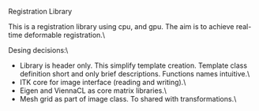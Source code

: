 Registration Library

This is a registration library using cpu, and gpu.
The aim is to achieve real-time deformable registration.\

Desing decisions:\

* Library is header only. This simplify template creation. Template class definition short and only brief descriptions. Functions names intuitive.\
* ITK core for image interface (reading and writing).\
* Eigen and ViennaCL as core matrix libraries.\
* Mesh grid as part of image class. To shared with transformations.\